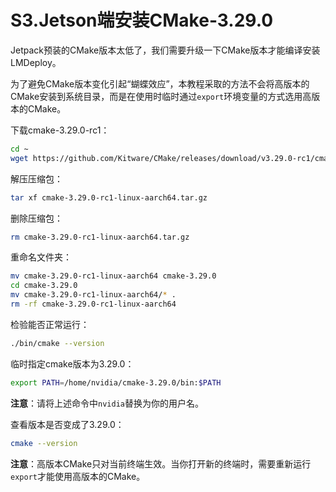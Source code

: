 # S3.Jetson端安装CMake-3.29.0

Jetpack预装的CMake版本太低了，我们需要升级一下CMake版本才能编译安装LMDeploy。

为了避免CMake版本变化引起“蝴蝶效应”，本教程采取的方法不会将高版本的CMake安装到系统目录，而是在使用时临时通过`export`环境变量的方式选用高版本的CMake。

下载cmake-3.29.0-rc1：

```sh
cd ~
wget https://github.com/Kitware/CMake/releases/download/v3.29.0-rc1/cmake-3.29.0-rc1-linux-aarch64.tar.gz
```

解压压缩包：

```sh
tar xf cmake-3.29.0-rc1-linux-aarch64.tar.gz
```

删除压缩包：

```sh
rm cmake-3.29.0-rc1-linux-aarch64.tar.gz
```

重命名文件夹：

```sh
mv cmake-3.29.0-rc1-linux-aarch64 cmake-3.29.0
cd cmake-3.29.0
mv cmake-3.29.0-rc1-linux-aarch64/* .
rm -rf cmake-3.29.0-rc1-linux-aarch64
```

检验能否正常运行：

```sh
./bin/cmake --version
```

临时指定cmake版本为3.29.0：

```sh
export PATH=/home/nvidia/cmake-3.29.0/bin:$PATH
```

**注意**：请将上述命令中`nvidia`替换为你的用户名。

查看版本是否变成了3.29.0：

```sh
cmake --version
```

**注意**：高版本CMake只对当前终端生效。当你打开新的终端时，需要重新运行`export`才能使用高版本的CMake。